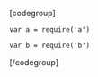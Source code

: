 [codegroup]
```js{}{a.js}
var a = require('a')
```

```js{}{b.js}
var b = require('b')
```
[/codegroup]
